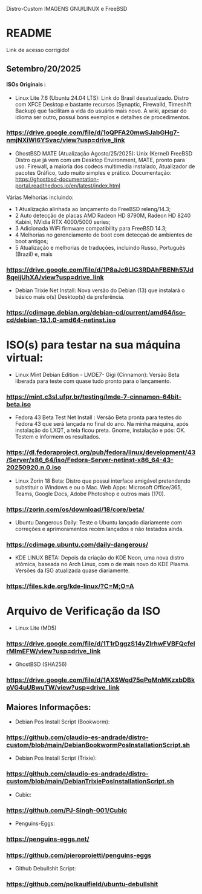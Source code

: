  Distro-Custom IMAGENS GNU/LINUX e FreeBSD

# README
Link de acesso corrigido!

## Setembro/20/2025

#### ISOs Originais : 

- Linux Lite 7.6 (Ubuntu 24.04 LTS): Link do Brasil desatualizado.
Distro com XFCE Desktop e bastante recursos (Synaptic, Firewalld, Timeshift Backup) que facilitam a vida do usuário mais novo. A wiki, apesar do idioma ser outro, possui bons exemplos e detalhes de procedimentos.

### https://drive.google.com/file/d/1oQPFA20mwSJabGHg7-nmjNXiWl6YSvac/view?usp=drive_link


- GhostBSD MATE (Atualização Agosto/25/2025): Unix (Kernel) FreeBSD Distro que já vem com um Desktop Environment, MATE, pronto para uso.
Firewall, a maioria dos codecs multimedia instalado, Atualizador de pacotes Gráfico, tudo muito simples e prático. Documentação: https://ghostbsd-documentation-portal.readthedocs.io/en/latest/index.html

 Várias Melhorias incluindo:
 - 1 Atualização alinhada ao lançamento do FreeBSD releng/14.3;
 - 2 Auto detecção de placas AMD Radeon HD 8790M, Radeon HD 8240 Kabini, NVidia RTX 4000/5000 series;
 - 3 Adicionada WiFi firmware compatibility para FreeBSD 14.3; 
 - 4 Melhorias no gerenciamento de boot com detecçaõ de ambientes de boot antigos;
 - 5 Atualização e melhorias de traduções, incluindo Russo, Português (Brazil) e,
 mais

### https://drive.google.com/file/d/1P8aJc9LIG3RDAhFBENh57Jd8qeijUhXA/view?usp=drive_link 

- Debian Trixie Net Install: Nova versão do Debian (13) que instalará o básico mais o(s) Desktop(s) da preferência.

### https://cdimage.debian.org/debian-cd/current/amd64/iso-cd/debian-13.1.0-amd64-netinst.iso

# ISO(s) para testar na sua máquina virtual:

- Linux Mint Debian Edition - LMDE7- Gigi (Cinnamon): Versão Beta liberada para teste com quase tudo pronto para o lançamento.

### https://mint.c3sl.ufpr.br/testing/lmde-7-cinnamon-64bit-beta.iso

- Fedora 43 Beta Test Net Install : Versão Beta pronta para testes do Fedora 43 que será lançada no final do ano.
Na minha máquina, após instalação do LXQT, a tela ficou preta. Gnome, instalação e pós: OK. Testem e informem os resultados.

### https://dl.fedoraproject.org/pub/fedora/linux/development/43/Server/x86_64/iso/Fedora-Server-netinst-x86_64-43-20250920.n.0.iso

- Linux Zorin 18 Beta: Distro que possui interface amigável pretendendo substituir o Windows e ou o Mac.
Web Apps: Microsoft Office/365, Teams, Google Docs, Adobe Photoshop e outros mais (170).

### https://zorin.com/os/download/18/core/beta/

- Ubuntu Dangerous Daily: Teste o Ubuntu lançado diariamente com correções e aprimoramentos recém lançados e não testados ainda.

### https://cdimage.ubuntu.com/daily-dangerous/

- KDE LINUX BETA: Depois da criação do KDE Neon, uma nova distro atômica, baseada no Arch Linux, com o de mais novo do KDE Plasma. Versões da ISO atualizada quase diariamente.

### https://files.kde.org/kde-linux/?C=M;O=A


# Arquivo de Verificação da ISO

- Linux Lite (MD5)

### https://drive.google.com/file/d/1T1rDggzS14yZIrhwFVBFQcfelrMImEFW/view?usp=drive_link

- GhostBSD (SHA256)

### https://drive.google.com/file/d/1AXSWqd75qPqMnMKzxbDBkoVG4uUBwuTW/view?usp=drive_link



## Maiores Informações:

- Debian Pos Install Script (Bookworm):

### https://github.com/claudio-es-andrade/distro-custom/blob/main/DebianBookwormPosInstallationScript.sh

- Debian Pos Install Script (Trixie):

### https://github.com/claudio-es-andrade/distro-custom/blob/main/DebianTrixiePosInstallationScript.sh

- Cubic:

### https://github.com/PJ-Singh-001/Cubic

- Penguins-Eggs:

### https://penguins-eggs.net/
### https://github.com/pieroproietti/penguins-eggs

- Github Debullshit Script:

### https://github.com/polkaulfield/ubuntu-debullshit
